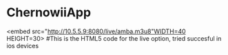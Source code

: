 ChernowiiApp
============
<embed src="http://10.5.5.9:8080/live/amba.m3u8"WIDTH=40 HEIGHT=30>
#This is the HTML5 code for the live option, tried succesful in ios devices
